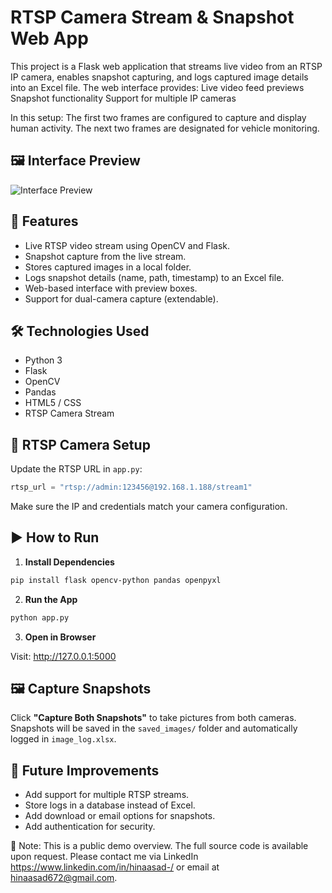 # RTSP Camera Stream & Snapshot Web App

This project is a Flask web application that streams live video from an RTSP IP camera, enables snapshot capturing, and logs captured image details into an Excel file. The web interface provides:
Live video feed previews
Snapshot functionality
Support for multiple IP cameras

In this setup:
The first two frames are configured to capture and display human activity.
The next two frames are designated for vehicle monitoring.

## 🖼 Interface Preview

![Interface Preview](screenshots/interface_preview)


## 🚀 Features

- Live RTSP video stream using OpenCV and Flask.
- Snapshot capture from the live stream.
- Stores captured images in a local folder.
- Logs snapshot details (name, path, timestamp) to an Excel file.
- Web-based interface with preview boxes.
- Support for dual-camera capture (extendable).


## 🛠 Technologies Used

- Python 3
- Flask
- OpenCV
- Pandas
- HTML5 / CSS
- RTSP Camera Stream


## 📡 RTSP Camera Setup

Update the RTSP URL in `app.py`:

```python
rtsp_url = "rtsp://admin:123456@192.168.1.188/stream1"
````

Make sure the IP and credentials match your camera configuration.

## ▶️ How to Run

1. **Install Dependencies**

```bash
pip install flask opencv-python pandas openpyxl
```

2. **Run the App**

```bash
python app.py
```

3. **Open in Browser**

Visit: http://127.0.0.1:5000

## 🖼 Capture Snapshots

Click **"Capture Both Snapshots"** to take pictures from both cameras. Snapshots will be saved in the `saved_images/` folder and automatically logged in `image_log.xlsx`.

## 📝 Future Improvements

* Add support for multiple RTSP streams.
* Store logs in a database instead of Excel.
* Add download or email options for snapshots.
* Add authentication for security.

🔐 Note:
This is a public demo overview. The full source code is available upon request. Please contact me via LinkedIn https://www.linkedin.com/in/hinaasad-/ or email at hinaasad672@gmail.com.



